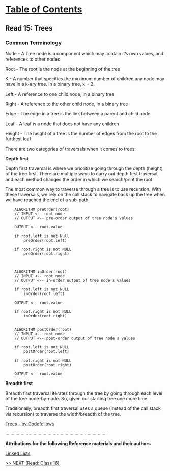 # [Table of Contents](https://wondwosentsige.github.io/code-401-reading-notes/Home)

## Read 15: Trees

### Common Terminology

Node - A Tree node is a component which may contain it’s own values, and references to other nodes

Root - The root is the node at the beginning of the tree

K - A number that specifies the maximum number of children any node may have in a k-ary tree. In a binary tree, k = 2.

Left - A reference to one child node, in a binary tree

Right - A reference to the other child node, in a binary tree

Edge - The edge in a tree is the link between a parent and child node

Leaf - A leaf is a node that does not have any children

Height - The height of a tree is the number of edges from the root to the furthest leaf

There are two categories of traversals when it comes to trees:

__Depth first__

Depth first traversal is where we prioritize going through the depth (height) of the tree first. There are multiple ways to carry out depth first traversal, and each method changes the order in which we search/print the root.

The most common way to traverse through a tree is to use recursion. With these traversals, we rely on the call stack to navigate back up the tree when we have reached the end of a sub-path.

        ALGORITHM preOrder(root)
        // INPUT <-- root node
        // OUTPUT <-- pre-order output of tree node's values

        OUTPUT <-- root.value

        if root.left is not Null
            preOrder(root.left)

        if root.right is not NULL
            preOrder(root.right)



        ALGORITHM inOrder(root)
        // INPUT <-- root node
        // OUTPUT <-- in-order output of tree node's values

        if root.left is not NULL
            inOrder(root.left)

        OUTPUT <-- root.value

        if root.right is not NULL
            inOrder(root.right)


        ALGORITHM postOrder(root)
        // INPUT <-- root node
        // OUTPUT <-- post-order output of tree node's values

        if root.left is not NULL
            postOrder(root.left)

        if root.right is not NULL
            postOrder(root.right)

        OUTPUT <-- root.value

__Breadth first__

Breadth first traversal iterates through the tree by going through each level of the tree node-by-node. So, given our starting tree one more time:

Traditionally, breadth first traversal uses a queue (instead of the call stack via recursion) to traverse the width/breadth of the tree.




[Trees - by Codefellows](https://codefellows.github.io/common_curriculum/data_structures_and_algorithms/Code_401/class-15/resources/Trees.html)






















...............................................................................

__Attributions for the following Reference materials and their authors__

[Linked Lists](https://codefellows.github.io/common_curriculum/data_structures_and_algorithms/Code_401/class-05/resources/singly_linked_list.html)


[>> NEXT (Read: Class 16)](https://wondwosentsige.github.io/code-401-reading-note/class-16)